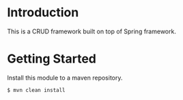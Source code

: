 # Introduction 

This is a CRUD framework built on top of Spring framework.  

# Getting Started

Install this module to a maven repository.

```
$ mvn clean install
```
